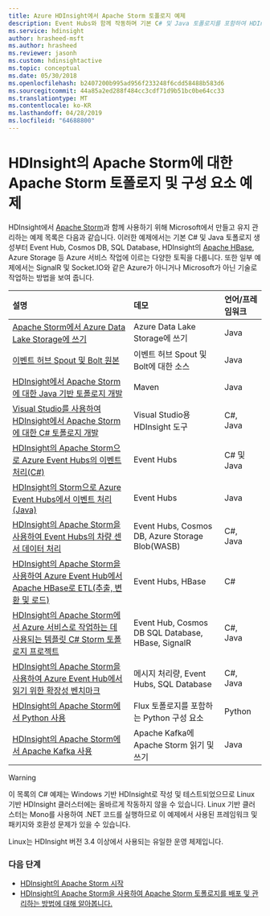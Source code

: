 ```yaml
---
title: Azure HDInsight에서 Apache Storm 토폴로지 예제
description: Event Hubs와 함께 작동하며 기본 C# 및 Java 토폴로지를 포함하여 HDInsight에서 Apache Storm을 통해 생성 및 테스트된 Storm 토폴로지 예제 목록입니다.
ms.service: hdinsight
author: hrasheed-msft
ms.author: hrasheed
ms.reviewer: jasonh
ms.custom: hdinsightactive
ms.topic: conceptual
ms.date: 05/30/2018
ms.openlocfilehash: b2407200b995ad956f233248f6cdd58488b583d6
ms.sourcegitcommit: 44a85a2ed288f484cc3cdf71d9b51bc0be64cc33
ms.translationtype: MT
ms.contentlocale: ko-KR
ms.lasthandoff: 04/28/2019
ms.locfileid: "64688800"
---
```

# <a name="example-apache-storm-topologies-and-components-for-apache-storm-on-hdinsight"></a>HDInsight의 Apache Storm에 대한 Apache Storm 토폴로지 및 구성 요소 예제

HDInsight에서 [Apache Storm](https://storm.apache.org/)과 함께 사용하기 위해 Microsoft에서 만들고 유지 관리하는 예제 목록은 다음과 같습니다. 이러한 예제에서는 기본 C# 및 Java 토폴로지 생성부터 Event Hub, Cosmos DB, SQL Database, HDInsight의 [Apache HBase](https://hbase.apache.org/), Azure Storage 등 Azure 서비스 작업에 이르는 다양한 토픽을 다룹니다. 또한 일부 예제에서는 SignalR 및 Socket.IO와 같은 Azure가 아니거나 Microsoft가 아닌 기술로 작업하는 방법을 보여 줍니다.

| 설명 | 데모 | 언어/프레임워크 |
|:--- |:--- |:--- |
| [Apache Storm에서 Azure Data Lake Storage에 쓰기](apache-storm-write-data-lake-store.md) |Azure Data Lake Storage에 쓰기 |Java |
| [이벤트 허브 Spout 및 Bolt 원본](https://github.com/apache/storm/tree/master/external/storm-eventhubs) |이벤트 허브 Spout 및 Bolt에 대한 소스 |Java |
| [HDInsight에서 Apache Storm에 대한 Java 기반 토폴로지 개발][5797064f] |Maven |Java |
| [Visual Studio를 사용하여 HDInsight에서 Apache Storm에 대한 C# 토폴로지 개발][16fce2d1] |Visual Studio용 HDInsight 도구 |C#, Java |
| [HDInsight의 Apache Storm으로 Azure Event Hubs의 이벤트 처리(C#)][844d1d81] |Event Hubs |C# 및 Java |
| [HDInsight의 Storm으로 Azure Event Hubs에서 이벤트 처리(Java)](https://azure.microsoft.com/resources/samples/hdinsight-java-storm-eventhub/) |Event Hubs |Java |
| [HDInsight의 Apache Storm을 사용하여 Event Hubs의 차량 센서 데이터 처리][246ee964] |Event Hubs, Cosmos DB, Azure Storage Blob(WASB) |C#, Java |
| [HDInsight의 Apache Storm을 사용하여 Azure Event Hub에서 Apache HBase로 ETL(추출, 변환 및 로드)][b4b68194] |Event Hubs, HBase |C# |
| [HDInsight의 Apache Storm에서 Azure 서비스로 작업하는 데 사용되는 템플릿 C# Storm 토폴로지 프로젝트][ce0c02a2] |Event Hub, Cosmos DB SQL Database, HBase, SignalR |C#, Java |
| [HDInsight의 Apache Storm을 사용하여 Azure Event Hub에서 읽기 위한 확장성 벤치마크][d6c540e3] |메시지 처리량, Event Hubs, SQL Database |C#, Java |
| [HDInsight의 Apache Storm에서 Python 사용](apache-storm-develop-python-topology.md) |Flux 토폴로지를 포함하는 Python 구성 요소 |Python |
| [HDInsight의 Apache Storm에서 Apache Kafka 사용](../hdinsight-apache-storm-with-kafka.md) | Apache Kafka에 Apache Storm 읽기 및 쓰기 | Java |

> [!WARNING]  
> 이 목록의 C# 예제는 Windows 기반 HDInsight로 작성 및 테스트되었으므로 Linux 기반 HDInsight 클러스터에는 올바르게 작동하지 않을 수 있습니다. Linux 기반 클러스터는 Mono를 사용하여 .NET 코드를 실행하므로 이 예제에서 사용된 프레임워크 및 패키지와 호환성 문제가 있을 수 있습니다.
>
> Linux는 HDInsight 버전 3.4 이상에서 사용되는 유일한 운영 체제입니다.

### <a name="next-steps"></a>다음 단계

* [HDInsight의 Apache Storm 시작][2b8c3488]
* [HDInsight의 Apache Storm을 사용하여 Apache Storm 토폴로지를 배포 및 관리하는 방법에 대해 알아봅니다.][6eb0d3b8]

[2b8c3488]:apache-storm-tutorial-get-started-linux.md "HDInsight 클러스터에서 Apache Storm을 만들고 Storm Dashboard를 사용하여 예제 토폴로지를 배포하는 방법에 대해 알아봅니다."
[6eb0d3b8]:apache-storm-deploy-monitor-topology-linux.md "배포 및 웹 기반 Apache Storm 대시보드 및 Storm UI 또는 HDInsight 도구를 사용하여 Visual Studio에 대한 토폴로지를 관리하는 방법에 대해 알아봅니다."
[16fce2d1]:apache-storm-develop-csharp-visual-studio-topology.md "HDInsight Tools for Visual Studio를 사용하여 C# Storm 토폴로지를 만드는 방법에 대해 알아봅니다."
[5797064f]:apache-storm-develop-java-topology.md "기본 단어 개수 토폴로지를 만들어 Maven을 사용하여 Java로 Storm 토폴로지를 만드는 방법에 대해 알아봅니다."
[844d1d81]:apache-storm-develop-csharp-event-hub-topology.md "HDInsight의 Storm을 사용하여 Azure Event Hub에서 데이터를 읽고 쓰는 방법에 대해 알아봅니다."
[246ee964]: https://github.com/hdinsight/hdinsight-storm-examples/blob/master/IotExample/README.md "Storm 토폴로지를 사용하여 Azure Event Hub에서 메시지를 읽고, 데이터 참조를 위해 Azure Cosmos DB에서 문서를 읽고, Azure Storage에 데이터를 저장하는 방법에 대해 알아봅니다."
[d6c540e3]: https://github.com/hdinsight/hdinsight-storm-examples/blob/master/EventCountExample "HDInsight의 Apache Storm을 사용하여 Azure Event Hub에서 읽고 SQL Database에 저장할 때의 처리량을 보여 주는 여러 토폴로지입니다."
[b4b68194]: https://github.com/hdinsight/hdinsight-storm-examples/blob/master/RealTimeETLExample "Azure Event Hub에서 데이터를 읽고, 데이터를 집계 및 변환한 다음, HDInsight의 HBase에 저장하는 방법에 대해 알아봅니다."
[ce0c02a2]: https://github.com/hdinsight/hdinsight-storm-examples/tree/master/templates/HDInsightStormExamples "이 프로젝트에는 Event Hub, Cosmos DB 및 SQL Database와 같은 다양한 Azure 서비스와 상호 작용하는 토폴로지에 대한 Spout, Bolt 및 템플릿이 포함되어 있습니다."

